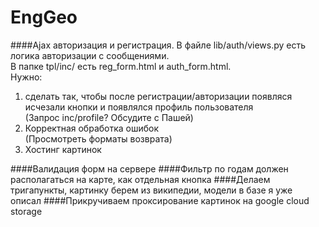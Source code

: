 # EngGeo

####Ajax авторизация и регистрация.
В файле lib/auth/views.py есть логика авторизации с сообщениями.<br>
В папке tpl/inc/ есть reg_form.html и auth_form.html.<br>
Нужно:<br>
1. сделать так, чтобы после регистрации/авторизации появляся исчезали кнопки и появлялся профиль пользователя<br>(Запрос inc/profile? Обсудите с Пашей) <br>
2. Корректная обработка ошибок<br>(Просмотреть форматы возврата)
3. Хостинг картинок


####Валидация форм на сервере
####Фильтр по годам должен располагаться на карте, как отдельная кнопка
####Делаем тригапункты, картинку берем из википедии, модели в базе я уже описал
####Прикручиваем проксирование картинок на google cloud storage
####
